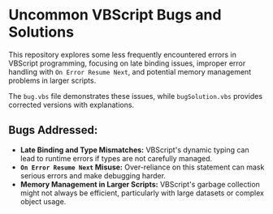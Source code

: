# Uncommon VBScript Bugs and Solutions

This repository explores some less frequently encountered errors in VBScript programming, focusing on late binding issues, improper error handling with `On Error Resume Next`, and potential memory management problems in larger scripts.

The `bug.vbs` file demonstrates these issues, while `bugSolution.vbs` provides corrected versions with explanations.

## Bugs Addressed:

* **Late Binding and Type Mismatches:** VBScript's dynamic typing can lead to runtime errors if types are not carefully managed.
* **`On Error Resume Next` Misuse:**  Over-reliance on this statement can mask serious errors and make debugging harder.
* **Memory Management in Larger Scripts:**  VBScript's garbage collection might not always be efficient, particularly with large datasets or complex object usage.